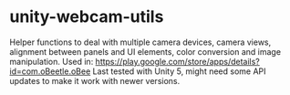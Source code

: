 # unity-webcam-utils
Helper functions to deal with multiple camera devices, camera views, alignment between panels and UI elements, color conversion and image manipulation.
Used in: https://play.google.com/store/apps/details?id=com.oBeetle.oBee
Last tested with Unity 5, might need some API updates to make it work with newer versions.